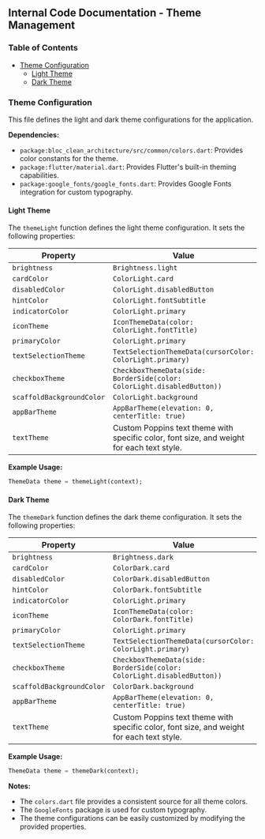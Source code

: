 ## Internal Code Documentation - Theme Management

### Table of Contents

* [Theme Configuration](#theme-configuration)
    * [Light Theme](#light-theme)
    * [Dark Theme](#dark-theme)

### Theme Configuration

This file defines the light and dark theme configurations for the application.

**Dependencies:**

* `package:bloc_clean_architecture/src/common/colors.dart`: Provides color constants for the theme.
* `package:flutter/material.dart`: Provides Flutter's built-in theming capabilities.
* `package:google_fonts/google_fonts.dart`: Provides Google Fonts integration for custom typography.

#### Light Theme

The `themeLight` function defines the light theme configuration. It sets the following properties:

| Property | Value |
|---|---|
| `brightness` | `Brightness.light` |
| `cardColor` | `ColorLight.card` |
| `disabledColor` | `ColorLight.disabledButton` |
| `hintColor` | `ColorLight.fontSubtitle` |
| `indicatorColor` | `ColorLight.primary` |
| `iconTheme` | `IconThemeData(color: ColorLight.fontTitle)` |
| `primaryColor` | `ColorLight.primary` |
| `textSelectionTheme` | `TextSelectionThemeData(cursorColor: ColorLight.primary)` |
| `checkboxTheme` | `CheckboxThemeData(side: BorderSide(color: ColorLight.disabledButton))` |
| `scaffoldBackgroundColor` | `ColorLight.background` |
| `appBarTheme` | `AppBarTheme(elevation: 0, centerTitle: true)` |
| `textTheme` | Custom Poppins text theme with specific color, font size, and weight for each text style. |

**Example Usage:**

```dart
ThemeData theme = themeLight(context);
```

#### Dark Theme

The `themeDark` function defines the dark theme configuration. It sets the following properties:

| Property | Value |
|---|---|
| `brightness` | `Brightness.dark` |
| `cardColor` | `ColorDark.card` |
| `disabledColor` | `ColorDark.disabledButton` |
| `hintColor` | `ColorDark.fontSubtitle` |
| `indicatorColor` | `ColorLight.primary` |
| `iconTheme` | `IconThemeData(color: ColorDark.fontTitle)` |
| `primaryColor` | `ColorLight.primary` |
| `textSelectionTheme` | `TextSelectionThemeData(cursorColor: ColorLight.primary)` |
| `checkboxTheme` | `CheckboxThemeData(side: BorderSide(color: ColorLight.disabledButton))` |
| `scaffoldBackgroundColor` | `ColorDark.background` |
| `appBarTheme` | `AppBarTheme(elevation: 0, centerTitle: true)` |
| `textTheme` | Custom Poppins text theme with specific color, font size, and weight for each text style. |

**Example Usage:**

```dart
ThemeData theme = themeDark(context);
```

**Notes:**

* The `colors.dart` file provides a consistent source for all theme colors.
* The `GoogleFonts` package is used for custom typography.
* The theme configurations can be easily customized by modifying the provided properties.